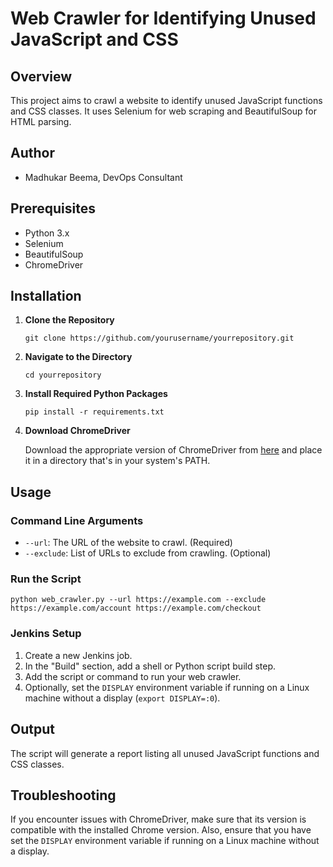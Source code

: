 

# Web Crawler for Identifying Unused JavaScript and CSS

## Overview

This project aims to crawl a website to identify unused JavaScript functions and CSS classes. It uses Selenium for web scraping and BeautifulSoup for HTML parsing.

## Author

- Madhukar Beema, DevOps Consultant

## Prerequisites

- Python 3.x
- Selenium
- BeautifulSoup
- ChromeDriver

## Installation

1. **Clone the Repository**

    ```
    git clone https://github.com/yourusername/yourrepository.git
    ```

2. **Navigate to the Directory**

    ```
    cd yourrepository
    ```

3. **Install Required Python Packages**

    ```
    pip install -r requirements.txt
    ```

4. **Download ChromeDriver**

    Download the appropriate version of ChromeDriver from [here](https://sites.google.com/a/chromium.org/chromedriver/downloads) and place it in a directory that's in your system's PATH.

## Usage

### Command Line Arguments

- `--url`: The URL of the website to crawl. (Required)
- `--exclude`: List of URLs to exclude from crawling. (Optional)

### Run the Script

```
python web_crawler.py --url https://example.com --exclude https://example.com/account https://example.com/checkout
```

### Jenkins Setup

1. Create a new Jenkins job.
2. In the "Build" section, add a shell or Python script build step.
3. Add the script or command to run your web crawler.
4. Optionally, set the `DISPLAY` environment variable if running on a Linux machine without a display (`export DISPLAY=:0`).

## Output

The script will generate a report listing all unused JavaScript functions and CSS classes.

## Troubleshooting

If you encounter issues with ChromeDriver, make sure that its version is compatible with the installed Chrome version. Also, ensure that you have set the `DISPLAY` environment variable if running on a Linux machine without a display.
